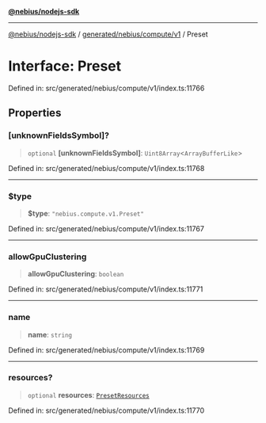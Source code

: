 [**@nebius/nodejs-sdk**](../../../../../README.md)

***

[@nebius/nodejs-sdk](../../../../../README.md) / [generated/nebius/compute/v1](../README.md) / Preset

# Interface: Preset

Defined in: src/generated/nebius/compute/v1/index.ts:11766

## Properties

### \[unknownFieldsSymbol\]?

> `optional` **\[unknownFieldsSymbol\]**: `Uint8Array`\<`ArrayBufferLike`\>

Defined in: src/generated/nebius/compute/v1/index.ts:11768

***

### $type

> **$type**: `"nebius.compute.v1.Preset"`

Defined in: src/generated/nebius/compute/v1/index.ts:11767

***

### allowGpuClustering

> **allowGpuClustering**: `boolean`

Defined in: src/generated/nebius/compute/v1/index.ts:11771

***

### name

> **name**: `string`

Defined in: src/generated/nebius/compute/v1/index.ts:11769

***

### resources?

> `optional` **resources**: [`PresetResources`](PresetResources.md)

Defined in: src/generated/nebius/compute/v1/index.ts:11770

